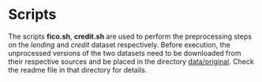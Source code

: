 # Scripts

The scripts **fico.sh**, **credit.sh** are used to perform the preprocessing steps on the *lending* and *credit* dataset respectively. Before execution, the unprocessed versions of the two datasets need to be downloaded from their respective sources and be placed in the directory [data/original](../data/original). Check the readme file in that directory for details.

